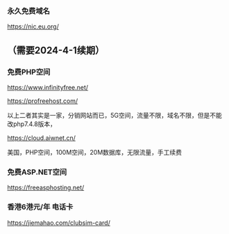 ### 永久免费域名
https://nic.eu.org/

（需要2024-4-1续期）
----

### 免费PHP空间
https://www.infinityfree.net/

https://profreehost.com/

以上二者其实是一家，分销网站而已，5G空间，流量不限，域名不限，但是不能改php7.4.8版本，

https://cloud.aiwnet.cn/

美国，PHP空间，100M空间，20M数据库，无限流量，手工续费

### 免费ASP.NET空间
https://freeasphosting.net/

### 香港6港元/年 电话卡
https://jiemahao.com/clubsim-card/
